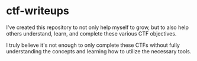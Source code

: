 # ctf-writeups
I've created this repository to not only help myself to grow, but to also help others understand, learn, and complete these various CTF objectives.

I truly believe it's not enough to only complete these CTFs without fully understanding the concepts and learning how to utilize the necessary tools.

